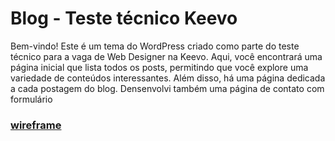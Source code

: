 # Blog - Teste técnico Keevo

Bem-vindo! Este é um tema do WordPress criado como parte do teste técnico para a vaga de Web Designer na Keevo. Aqui, você encontrará uma página inicial que lista todos os posts, permitindo que você explore uma variedade de conteúdos interessantes. Além disso, há uma página dedicada a cada postagem do blog. Densenvolvi também uma página de contato com formulário

### [wireframe](https://www.figma.com/proto/05jG4PvSi6HhGGJUXY94zp/Blog-Wireframe?type=design&node-id=1-2&viewport=864%2C322%2C0.32&t=ZWT9aFGaaejbgfTo-1&scaling=min-zoom&page-id=0%3A1&starting-point-node-id=1%3A2&mode=design)

